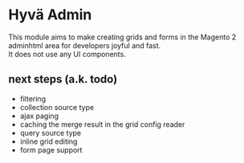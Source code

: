 # Hyvä Admin

This module aims to make creating grids and forms in the Magento 2 adminhtml area for developers joyful and fast.  
It does not use any UI components.


## next steps (a.k. todo)

* filtering
* collection source type
* ajax paging
* caching the merge result in the grid config reader
* query source type
* inline grid editing
* form page support
